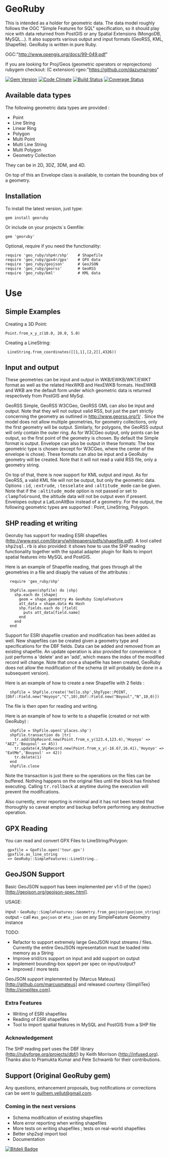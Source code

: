 GeoRuby
=======

This is intended as a holder for geometric data.
The data model roughly follows the OGC "Simple Features for SQL" specification,
so it should play nice with data returned from PostGIS or any Spatial Extensions (MongoDB, MySQL...).
It also supports various output and input formats (GeoRSS, KML, Shapefile).
GeoRuby is written in pure Ruby.

OGC:"http://www.opengis.org/docs/99-049.pdf"

If you are looking for Proj/Geos (geometric operators or reprojections) rubygem checkout: (C extension)
rgeo:"https://github.com/dazuma/rgeo"

[![Gem Version](https://badge.fury.io/rb/georuby.png)](http://badge.fury.io/rb/georuby)
[![Code Climate](https://codeclimate.com/github/nofxx/georuby.png)](https://codeclimate.com/github/nofxx/georuby)
[![Build Status](https://travis-ci.org/nofxx/georuby.png?branch=master)](https://travis-ci.org/nofxx/georuby)
[![Coverage Status](https://coveralls.io/repos/nofxx/georuby/badge.png)](https://coveralls.io/r/nofxx/georuby)


Available data types
--------------------

The following geometric data types are provided :
- Point
- Line String
- Linear Ring
- Polygon
- Multi Point
- Multi Line String
- Multi Polygon
- Geometry Collection

They can be in 2D, 3DZ, 3DM, and 4D.

On top of this an Envelope class is available, to contain the bounding box of a geometry.


Installation
------------

To install the latest version, just type:

    gem install georuby


Or include on your projects`s Gemfile:

    gem 'georuby'


Optional, require if you need the functionality:


    require 'geo_ruby/shp4r/shp'    # Shapefile
    require 'geo_ruby/gpx4r/gpx'    # GPX data
    require 'geo_ruby/geojson'      # GeoJSON
    require 'geo_ruby/georss'       # GeoRSS
    require 'geo_ruby/kml'          # KML data


Use
===

Simple Examples
----------------

Creating a 3D Point:

    Point.from_x_y_z(10.0, 20.0, 5.0)


Creating a LineString:

     LineString.from_coordinates([[1,1],[2,2]],4326))


Input and output
----------------

These geometries can be input and output in WKB/EWKB/WKT/EWKT format as well as
the related HexWKB and HexEWKB formats. HexEWKB and WKB are the default form under
which geometric data is returned respectively from PostGIS and MySql.

GeoRSS Simple, GeoRSS W3CGeo, GeoRSS GML can also be input and output.
Note that they will not output valid RSS, but just the part strictly concerning
the geometry as outlined in http://www.georss.org/1/ . Since the model does
not allow multiple geometries, for geometry collections, only the first geometry
will be output. Similarly, for polygons, the GeoRSS output will only contain the outer ring.
As for W3CGeo output, only points can be output, so the first point of the geometry is chosen.
By default the Simple format is output. Envelope can also be output in these formats:
The box geometric type is chosen (except for W3CGeo, where the center of the envelope is chose).
These formats can also be input and a GeoRuby geometry will be created.
Note that it will not read a valid RSS file, only a geometry string.

On top of that, there is now support for KML output and input.
As for GeoRSS, a valid KML file will not be output, but only the geometric data.
Options <tt>:id</tt>, <tt>:extrude</tt>, <tt>:tesselate</tt> and <tt>:altitude_mode</tt> can be given.
Note that if the <tt>:altitude_mode</tt> option is not passed or set to <tt>clampToGround</tt>,
the altitude data will not be output even if present. Envelopes output a LatLonAltBox instead of a geometry.
For the output, the following geometric types are supported : Point, LineString, Polygon.


SHP reading et writing
---

Georuby has support for reading ESRI shapefiles (http://www.esri.com/library/whitepapers/pdfs/shapefile.pdf).
A tool called <tt>shp2sql.rb</tt> is also provided: it shows how to use the SHP reading functionality together
with the spatial adapter plugin for Rails to import spatial features into MySQL and PostGIS.

Here is an example of Shapefile reading, that goes through all the geometries
in a file and disaply the values of the attributes :

      require 'geo_ruby/shp'

      ShpFile.open(shpfile) do |shp|
        shp.each do |shape|
          geom = shape.geometry #a GeoRuby SimpleFeature
          att_data = shape.data #a Hash
          shp.fields.each do |field|
            puts att_data[field.name]
          end
        end
      end

Support for ESRI shapefile creation and modification has been added as well.
New shapefiles can be created given a geometry type and specifications for the DBF fields.
Data can be added and removed from an existing shapefile.
An update operation is also provided for convenience: it just performs a 'delete' and an 'add',
which means the index of the modified record will change. Note that once a shapefile has been created,
GeoRuby does not allow the modification of the schema (it will probably be done in a subsequent version).

Here is an example of how to create a new Shapefile with 2 fields :

      shpfile = ShpFile.create('hello.shp',ShpType::POINT,[Dbf::Field.new("Hoyoyo","C",10),Dbf::Field.new("Boyoul","N",10,0)])

The file is then open for reading and writing.

Here is an example of how to write to a shapefile (created or not with GeoRuby) :

      shpfile = ShpFile.open('places.shp')
      shpfile.transaction do |tr|
        tr.add(ShpRecord.new(Point.from_x_y(123.4,123.4),'Hoyoyo' => "AEZ",'Bouyoul' => 45))
        tr.update(4,ShpRecord.new(Point.from_x_y(-16.67,16.41),'Hoyoyo' => "EatMe",'Bouyoul' => 42))
        tr.delete(1)
      end
      shpfile.close

Note the transaction is just there so the operations on the files can be buffered.
Nothing happens on the original files until the block has finished executing.
Calling <tt>tr.rollback</tt> at anytime during the execution will prevent the modifications.

Also currently, error reporting is minimal and it has not been tested that
thoroughly so caveat emptor and backup before performing any destructive operation.


GPX Reading
---

You can read and convert GPX Files to LineString/Polygon:

     gpxfile = GpxFile.open('tour.gpx')
     gpxfile.as_line_string
     => GeoRuby::SimpleFeatures::LineString..


GeoJSON Support
-------

Basic GeoJSON support has been implemented per v1.0 of the {spec}[http://geojson.org/geojson-spec.html].

USAGE:

 input - `GeoRuby::SimpleFeatures::Geometry.from_geojson(geojson_string)`
 output - call `#as_geojson` or `#to_json` on any SimpleFeature Geometry instance

TODO:

 * Refactor to support extremely large GeoJSON input streams / files. Currently
   the entire GeoJSON representation must be loaded into memory as a String
 * Improve srid/crs support on input and add support on output
 * Implement bounding-box spport per spec on input/output?
 * Improved / more tests

GeoJSON support implemented by {Marcus Mateus}[http://github.com/marcusmateus] and released courtesy {SimpliTex}[http://simplitex.com].


### Extra Features

- Writing of ESRI shapefiles
- Reading of ESRI shapefiles
- Tool to import spatial features in MySQL and PostGIS from a SHP file


### Acknowledgement

The SHP reading part uses the DBF library (http://rubyforge.org/projects/dbf/) by Keith Morrison (http://infused.org).
Thanks also to Pramukta Kumar and Pete Schwamb for their contributions.


## Support (Original GeoRuby gem)

Any questions, enhancement proposals, bug notifications or corrections
can be sent to guilhem.vellut@gmail.com.


### Coming in the next versions

- Schema modification of existing shapefiles
- More error reporting when writing shapefiles
- More tests on writing shapefiles ; tests on real-world shapefiles
- Better shp2sql import tool
- Documentation


[![Bitdeli Badge](https://d2weczhvl823v0.cloudfront.net/nofxx/georuby/trend.png)](https://bitdeli.com/free "Bitdeli Badge")

